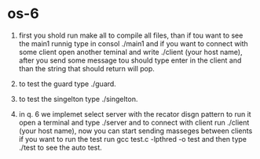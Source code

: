 # os-6
1. first you shold run make all to compile all files,
than if tou want to see the main1 runnig type in consol ./main1 and if  you want to connect with some client open another teminal and write ./client (your host name),
after you send some message tou should type enter in the client and than the string that should return will pop.

2. to test the guard type ./guard.

3. to test the singelton type ./singelton.

4. in q. 6 we implemet select server with the recator disgn pattern to run it open a terminal and type ./server and to connect with client run ./client
(your host name), now you can start sending masseges between clients
if you want to run the test run gcc test.c -lpthred -o test and then type ./test to see the auto test.
